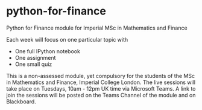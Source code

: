 # python-for-finance
Python for Finance module for Imperial MSc in Mathematics and Finance

Each week will focus on one particular topic with
 - One full IPython notebook
 - One assignment
 - One small quiz
 
 This is a non-assessed module, yet compulsory for the students of the MSc in Mathematics and Finance, Imperial College London.
 The live sessions will take place on Tuesdays, 10am - 12pm UK time via Microsoft Teams. A link to join the sessions will be posted on the Teams Channel of the module and on Blackboard.
